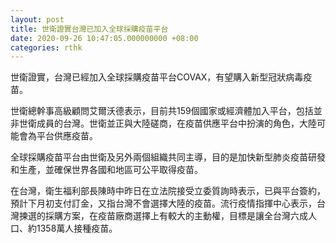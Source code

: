 ```yaml
---
layout: post
title: 世衛證實台灣已加入全球採購疫苗平台
date: 2020-09-26 10:47:05.000000000 +08:00
categories: rthk
---
```


世衛證實，台灣已經加入全球採購疫苗平台COVAX，有望購入新型冠狀病毒疫苗。

世衛總幹事高級顧問艾爾沃德表示，目前共159個國家或經濟體加入平台，包括並非世衛成員的台灣。世衛並正與大陸磋商，在疫苗供應平台中扮演的角色，大陸可能會為平台供應疫苗。

全球採購疫苗平台由世衛及另外兩個組織共同主導，目的是加快新型肺炎疫苗研發和生產，並確保世界各國和地區可公平取得疫苗。

在台灣，衛生福利部長陳時中昨日在立法院接受立委質詢時表示，已與平台簽約，預計下月初支付訂金，又指台灣不會選擇大陸的疫苗。流行疫情指揮中心表示，台灣揀選的採購方案，在疫苗廠商選擇上有較大的主動權，目標是讓全台灣六成人口、約1358萬人接種疫苗。

